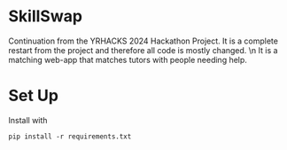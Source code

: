 # SkillSwap
Continuation from the YRHACKS 2024 Hackathon Project.
It is a complete restart from the project and therefore all code is mostly changed. \n
It is a matching web-app that matches tutors with people needing help.

# Set Up
Install with 
```
pip install -r requirements.txt
```
